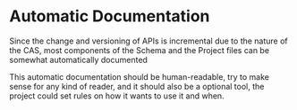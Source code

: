 # Automatic Documentation
Since the change and versioning of APIs is incremental due to the nature of the CAS,
most components of the Schema and the Project files can be somewhat automatically documented

This automatic documentation should be human-readable, try to
make sense for any kind of reader, and it should also be a optional tool,
the project could set rules on how it wants to use it and when.

